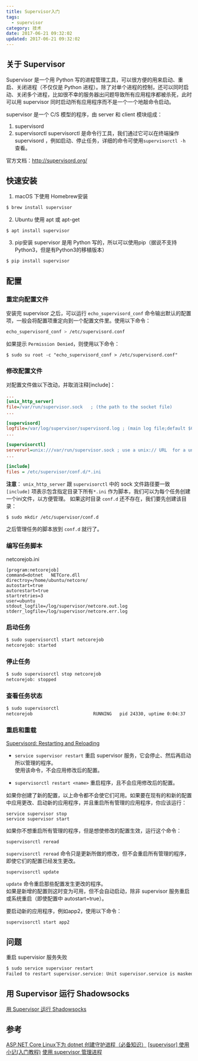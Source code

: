 ```yaml
---
title: Supervisor入门
tags:
  - supervisor
category: 技术
date: 2017-06-21 09:32:02
updated: 2017-06-21 09:32:02
---
```


## 关于 Supervisor
Supervisor 是一个用 Python 写的进程管理工具，可以很方便的用来启动、重启、关闭进程（不仅仅是 Python 进程）。除了对单个进程的控制，还可以同时启动、关闭多个进程，比如很不幸的服务器出问题导致所有应用程序都被杀死，此时可以用 supervisor 同时启动所有应用程序而不是一个一个地敲命令启动。

supervisor 是一个 C/S 模型的程序，由 server 和 client 模块组成：
1. supervisord
2.  supervisorctl
supervisorctl 是命令行工具，我们通过它可以在终端操作 supervisord ，例如启动、停止任务，详细的命令可使用`supervisorctl -h` 查看。

官方文档：http://supervisord.org/

<!--more-->

## 快速安装
1. macOS 下使用 Homebrew安装
```bash
$ brew install supervisor
```
2. Ubuntu 使用 apt 或 apt-get
```bash
$ apt install supervisor
```

3. pip安装
supervisor 是用 Python 写的，所以可以使用pip（据说不支持Python3，但是有Python3的移植版本）
```bash
$ pip install supervisor
```

## 配置
### 重定向配置文件
安装完 supervisor 之后，可以运行 `echo_supervisord_conf` 命令输出默认的配置项，一般会将配置项重定向到一个配置文件里。使用以下命令：
```bash
echo_supervisord_conf > /etc/supervisord.conf
```
如果提示 `Permission Denied`，则使用以下命令：
```
$ sudo su root -c "echo_supervisord_conf > /etc/supervisord.conf"
```

### 修改配置文件
对配置文件做以下改动，并取消注释[include]：
```ini
...
[unix_http_server]
file=/var/run/supervisor.sock   ; (the path to the socket file)
...

[supervisord]
logfile=/var/log/supervisor/supervisord.log ; (main log file;default $CWD/supervisord.log)
...

[supervisorctl]
serverurl=unix:///var/run/supervisor.sock ; use a unix:// URL  for a unix socket
...

[include]
files = /etc/supervisor/conf.d/*.ini
```
**注意**： `unix_http_server` 跟 `supervisorctl` 中的 sock 文件路径要一致 
`[include]`  项表示包含指定目录下所有`*.ini`  作为脚本，我们可以为每个任务创建一个ini文件，以方便管理。
如果这时目录 `conf.d` 还不存在，我们要先创建该目录：
```bash
$ sudo mkdir /etc/supervisor/conf.d
```
之后管理任务的脚本放到 `conf.d` 就行了。

### 编写任务脚本
netcorejob.ini
```
[program:netcorejob]
command=dotnet   NETCore.dll
directroy=/home/ubuntu/netcore/
autostart=true
autorestart=true
startretries=3
user=ubuntu
stdout_logfile=/log/supervisor/netcore.out.log
stderr_logfile=/log/supervisor/netcore.err.log
```

### 启动任务
```bash
$ sudo supervisorctl start netcorejob
netcorejob: started
```
### 停止任务
```bash
$ sudo supervisorctl stop netcorejob
netcorejob: stopped
```
### 查看任务状态
```bash
$ sudo supervisorctl
netcorejob                       RUNNING   pid 24330, uptime 0:04:37
```

### 重启和重载
[Supervisord: Restarting and Reloading][4]
- `service supervisor restart`
重启 supervisor 服务，它会停止、然后再启动所以管理的程序。  
使用该命令，不会应用修改后的配置。

- `supervisorctl restart <name>`
重启程序，且不会应用修改后的配置。

如果你创建了新的配置，以上命令都不会使它们可用。如果要在现有的和新的配置中应用更改、启动新的应用程序，并且重启所有管理的应用程序，你应该运行：
```
service supervisor stop
service supervisor start
```

如果你不想重启所有管理的程序，但是想使修改的配置生效，运行这个命令：
```
supervisorctl reread
```
`supervisorctl reread` 命令只是更新所做的修改，但不会重启所有管理的程序，即使它们的配置已经发生更改。


```
supervisorctl update
```
`update` 命令重启那些配置发生更改的程序。  
如果是新增的配置则这时变为可用，但不会自动启动，除非 supervisor 服务重启或系统重启（即使配置中 autostart=true）。

要启动新的应用程序，例如app2，使用以下命令：
```
supervisorctl start app2
```

## 问题
重启 supervisior 服务失败
```bash
$ sudo service supervisor restart
Failed to restart supervisor.service: Unit supervisor.service is masked.
```

## 用 Supervisor 运行 Shadowsocks
[用 Supervisor 运行 Shadowsocks][5]

## 参考
[ASP.NET Core Linux下为 dotnet 创建守护进程（必备知识）][1]
[ [supervisor] 使用小记(入门教程)][2]
[使用 supervisor 管理进程][3]



[1]:http://www.cnblogs.com/savorboard/p/dotnetcore-supervisor.html
[2]:http://blog.csdn.net/orangleliu/article/details/45057377
[3]:http://liyangliang.me/posts/2015/06/using-supervisor/
[4]:http://www.onurguzel.com/supervisord-restarting-and-reloading/
[5]:https://github.com/shadowsocks/shadowsocks/wiki/%E7%94%A8-Supervisor-%E8%BF%90%E8%A1%8C-Shadowsocks
